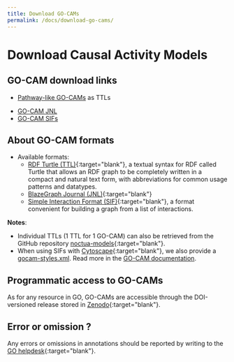 ```yaml
---
title: Download GO-CAMs
permalink: /docs/download-go-cams/
---
```


# Download Causal Activity Models

## GO-CAM download links
+ [Pathway-like GO-CAMs](http://current.geneontology.org/products/ttl/pathway-like_go-cams.tar.gz) as TTLs

<!--- + [GO-CAM TTLs](https://s3.amazonaws.com/geneontology-public/gocam/GO-CAMs.ttl.zip) --->
+ [GO-CAM JNL](http://current.geneontology.org/products/blazegraph/blazegraph-production.jnl.gz)
+ [GO-CAM SIFs](https://s3.amazonaws.com/geneontology-public/gocam/GO-CAMs.sif.zip)



## About GO-CAM formats
+ Available formats:
  + [RDF Turtle (TTL)](https://www.w3.org/TR/turtle/){:target="blank"}, a textual syntax for RDF called Turtle that allows an RDF graph to be completely written in a compact and natural text form, with abbreviations for common usage patterns and datatypes.
  + [BlazeGraph Journal (JNL)](https://www.blazegraph.com/){:target="blank"}
  + [Simple Interaction Format (SIF)](http://manual.cytoscape.org/en/stable/Supported_Network_File_Formats.html#sif-format){:target="blank"}, a format convenient for building a graph from a list of interactions.

**Notes**:
* Individual TTLs (1 TTL for 1 GO-CAM) can also be retrieved from the GitHub repository [noctua-models](https://github.com/geneontology/noctua-models/tree/master/models){:target="blank"}.
* When using SIFs with [Cytoscape](https://cytoscape.org/){:target="blank"}, we also provide a [gocam-styles.xml](https://s3.amazonaws.com/geneontology-public/gocam/gocam-styles.xml). Read more in the [GO-CAM documentation](/docs/gocam-overview/#visualization-in-cytoscape).

## Programmatic access to GO-CAMs
As for any resource in GO, GO-CAMs are accessible through the DOI-versioned release stored in [Zenodo](https://doi.org/10.5281/zenodo.1205159){:target="blank"}.

## Error or omission ?
Any errors or omissions in annotations should be reported by writing to the [GO helpdesk](https://help.geneontology.org/){:target="blank"}.

